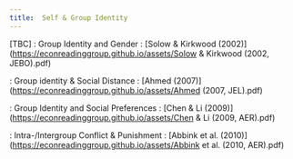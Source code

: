 ```yaml
---
title:  Self & Group Identity
---
```



[TBC]
: Group Identity and Gender
  : [Solow & Kirkwood (2002)](https://econreadinggroup.github.io/assets/Solow & Kirkwood (2002, JEBO).pdf)

: Group identity & Social Distance
  : [Ahmed (2007)](https://econreadinggroup.github.io/assets/Ahmed (2007, JEL).pdf)

: Group Identity and Social Preferences
  : [Chen & Li (2009)](https://econreadinggroup.github.io/assets/Chen & Li (2009, AER).pdf)

: Intra-/Intergroup Conflict & Punishment
  : [Abbink et al. (2010)](https://econreadinggroup.github.io/assets/Abbink et al. (2010, AER).pdf)

